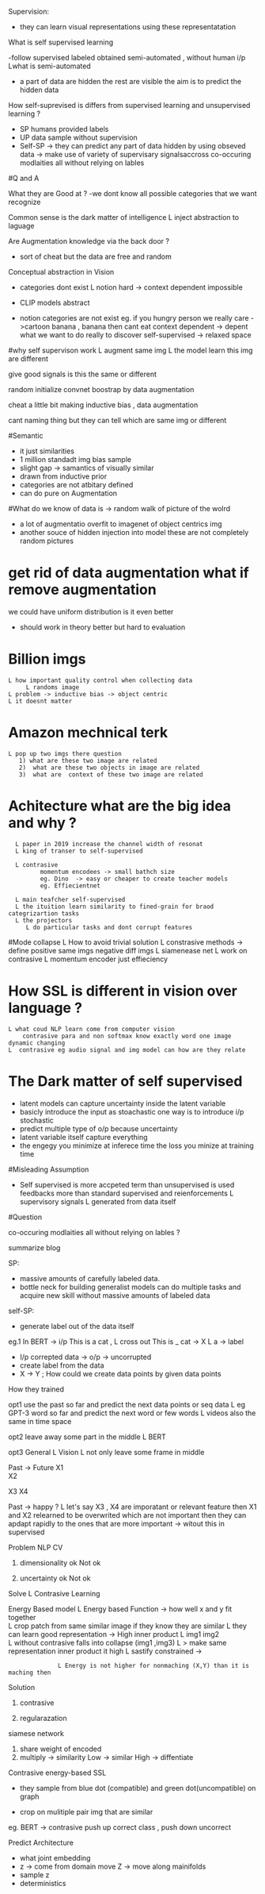 Supervision: 

 - they can learn visual representations using these representatation 

What is self supervised learning 

-follow supervised labeled obtained semi-automated , without
human i/p
     Lwhat is semi-automated
- a part of data are hidden the rest are visible the aim is to predict the hidden data 

How self-suprevised is differs from supervised learning and unsupervised learning ?

- SP humans provided labels
- UP data sample without supervision 
- Self-SP -> they can predict any part of data hidden by using obseved data -> make use of variety of supervisary signalsaccross co-occuring modlaities all without relying on lables


#Q and A

What they are Good at ?
 -we dont know all possible categories that we want recognize
  
Common sense is the dark matter of intelligence
 L inject abstraction to laguage


Are Augmentation knowledge via the back door ?
 - sort of cheat but the data are free and random
 
Conceptual abstraction in Vision
 - categories dont exist
        L notion hard -> context dependent impossible
        
- CLIP models abstract 

 - notion categories are not exist
 eg. if you hungry person we really care ->cartoon banana , banana
         then cant eat
         context dependent -> depent what we want to do
         really to discover
         self-supervised -> relaxed space

         
#why self supervison work
   L augment same img 
   L the model learn this img are different
   
   give good signals is this the same or different

   random initialize convnet 
     boostrap by data augmentation 

   cheat a little bit
    making inductive bias , data augmentation
    
   cant naming thing but they can tell which are same img or different

#Semantic
  - it just similarities 
  - 1 million standadt img bias sample 
  - slight gap -> samantics of visually similar
  - drawn from inductive prior 
  - categories are not atbitary defined
  - can do pure on Augmentation 

#What do we know of data is -> random walk of picture of the wolrd
- a lot of augmentatio overfit to imagenet of object centrics img
- another souce of hidden injection into model these are not completely random pictures

# get rid of data augmentation what if remove augmentation
we could have uniform distribution is it even better

- should work in theory better but hard to evaluation

# Billion imgs 
    L how important quality control when collecting data
         L randoms image
    L problem -> inductive bias -> object centric
    L it doesnt matter
# Amazon mechnical terk
    L pop up two imgs there question
       1) what are these two image are related
       2)  what are these two objects in image are related
       3)  what are  context of these two image are related

# Achitecture what are the big idea and why ?
      L paper in 2019 increase the channel width of resonat 
      L king of transer to self-supervised

      L contrasive 
             momentum encodees -> small bathch size
             eg. Dino  -> easy or cheaper to create teacher models
             eg. Effiecientnet

      L main teafcher self-supervised
      L the ituition learn similarity to fined-grain for braod categrizartion tasks  
      L the projectors 
         L do particular tasks and dont corrupt features

#Mode collapse
  L How to avoid trivial solution 
    L constrasive methods  -> define positive same imgs negative diff imgs
    L siamenease net 
        L work on contrasive 
        L momentum encoder just effieciency

# How SSL is different in vision over language ?
    L what coud NLP learn come from computer vision
        contrasive para and non softmax know exactly word one image dynamic changing
    L  contrasive eg audio signal and img model can how are they relate

# The Dark matter of self supervised 
    
   - latent models can capture uncertainty inside the latent variable 
   -  basicly introduce the input as stoachastic  one way is to introduce i/p stochastic  
   - predict multiple type of o/p because uncertainty
   - latent variable itself capture everything
   - the engegy you minimize at inferece time the loss you minize at training time 

#Misleading Assumption 

  
  - Self supervised is more accpeted term than unsupervised is used feedbacks more than standard supervised and reienforcements 
         L supervisory signals
             L generated from data itself
  

#Question 

co-occuring modlaities all without relying on lables ?



summarize blog

SP:

- massive amounts of carefully labeled data.
- bottle neck for building generalist models can do multiple tasks
and acquire new skill without massive amounts of labeled data

self-SP:

- generate label out of the data itself 

eg.1 In BERT   -> i/p This is a cat , 
                  L cross out This is _ cat   -> X
                    L a  -> label

- I/p correpted data -> o/p -> uncorrupted
- create label from the data
- X -> Y ; How could we create data points by given  data points

How they trained

opt1 use the past so far and predict the next data points or seq data
    L eg GPT-3  word so far and predict the next word or few words 
    L videos also the same in time space

opt2 leave away some part in the middle
    L BERT

opt3 General 
    L Vision 
       L not only leave some frame in middle

  Past ->  Future
   X1       
   X2
 
   X3
   X4

 Past -> happy ? 
      L let's say X3 , X4 are imporatant or relevant feature 
then X1 and X2 relearned to be overwrited which are not important then they 
can apdapt rapidly to the ones that are more important -> witout this in supervised

Problem
                   NLP   CV
1) dimensionality  ok  Not ok
                 
2) uncertainty   ok   Not ok

Solve
  L Contrasive Learning 

Energy Based model
  L Energy based Function -> how well x and y fit together  
     L crop patch from same similar image if they know they are similar
       L they can learn good representation -> High inner product
       L img1 img2     
            L without contrasive falls into collapse  (img1 ,img3) 
                  L >  make same representation inner product it high 
                              L sastify constrained -> 
                 
                  L Energy is not higher for nonmaching (X,Y) than it is  maching then
Solution
 1) contrasive
       
 2) regularazation

siamese network

1) share weight of encoded
2) multiply -> similarity   Low -> similar
                            High -> diffentiate



Contrasive energy-based SSL

- they sample from blue dot (compatible)  and green dot(uncompatible)  on graph

- crop on mulitiple pair img that are similar

eg. BERT -> contrasive push up correct class , push down uncorrect

Predict Architecture
  - what joint embedding  
  - z -> come from domain   move Z -> move along mainifolds
  - sample z 
  - deterministics 


